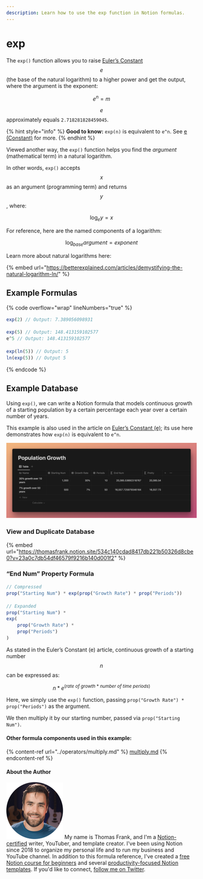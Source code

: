 ```yaml
---
description: Learn how to use the exp function in Notion formulas.
---
```


# exp

The `exp()` function allows you to raise [Euler’s Constant](../constants/e.md) $$e$$ (the base of the natural logarithm) to a higher power and get the output, where the argument is the exponent:

$$
e^n = m
$$

$$e$$ approximately equals `2.718281828459045`.

{% hint style="info" %}
**Good to know:** `exp(n)` is equivalent to `e^n`. See [e (Constant)](../constants/e.md) for more.
{% endhint %}

Viewed another way, the `exp()` function helps you find the _argument_ (mathematical term) in a natural logarithm.

In other words, `exp()` accepts $$x$$ as an argument (programming term) and returns $$y$$, where:

$$
\log_e y = x
$$

For reference, here are the named components of a logarithm:

$$
\log_{base} argument = exponent
$$

Learn more about natural logarithms here:

{% embed url="https://betterexplained.com/articles/demystifying-the-natural-logarithm-ln/" %}

## Example Formulas

{% code overflow="wrap" lineNumbers="true" %}
```jsx
exp(2) // Output: 7.389056098931

exp(5) // Output: 148.413159102577
e^5 // Output: 148.413159102577

exp(ln(5)) // Output: 5
ln(exp(5)) // Output 5
```
{% endcode %}

## Example Database

Using `exp()`, we can write a Notion formula that models continuous growth of a starting population by a certain percentage each year over a certain number of years.

This example is also used in the article on [Euler’s Constant (e)](../constants/e.md); its use here demonstrates how `exp(n)` is equivalent to `e^n`.

![](<../../.gitbook/assets/Exp Function - Notion Formulas.png>)

### View and Duplicate Database

{% embed url="https://thomasfrank.notion.site/534c140cdad8417db221b50326d8cbe0?v=23a0c7db54df46579f9216b140d001f2" %}

### “End Num” Property Formula

```jsx
// Compressed
prop("Starting Num") * exp(prop("Growth Rate") * prop("Periods"))

// Expanded
prop("Starting Num") * 
exp(
    prop("Growth Rate") * 
    prop("Periods")
)
```

As stated in the Euler’s Constant (e) article, continuous growth of a starting number $$n$$ can be expressed as:

$$
n * e^{(rate \ of \ growth \ * \ number \ of \ time \ periods)}
$$

Here, we simply use the `exp()` function, passing `prop("Growth Rate") * prop("Periods")` as the argument.&#x20;

We then multiply it by our starting number, passed via `prop("Starting Num")`.

#### Other formula components used in this example:

{% content-ref url="../operators/multiply.md" %}
[multiply.md](../operators/multiply.md)
{% endcontent-ref %}

#### About the Author

<img src="../../.gitbook/assets/Notion Fundamentals with Thomas Frank - Avatar 2021 compressed (1).png" alt="" data-size="line"> My name is Thomas Frank, and I'm a [Notion-certified](https://www.credly.com/badges/95fae13a-17bf-4b4a-a3d2-d58c8a3e6a2a/public\_url) writer, YouTuber, and template creator. I've been using Notion since 2018 to organize my personal life and to run my business and YouTube channel. In addition to this formula reference, I've created a [free Notion course for beginners](https://thomasjfrank.com/fundamentals/) and several [productivity-focused Notion templates](https://thomasjfrank.com/templates/). If you'd like to connect, [follow me on Twitter](https://twitter.com/TomFrankly).
